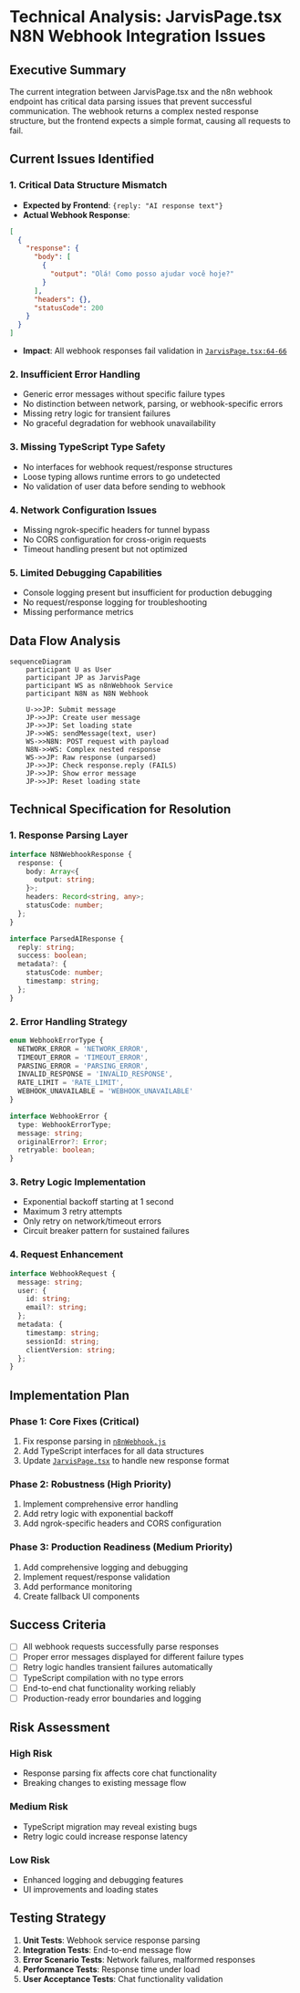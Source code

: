 # Technical Analysis: JarvisPage.tsx N8N Webhook Integration Issues

## Executive Summary

The current integration between JarvisPage.tsx and the n8n webhook endpoint has critical data parsing issues that prevent successful communication. The webhook returns a complex nested response structure, but the frontend expects a simple format, causing all requests to fail.

## Current Issues Identified

### 1. **Critical Data Structure Mismatch**
- **Expected by Frontend**: `{reply: "AI response text"}`
- **Actual Webhook Response**: 
```json
[
  {
    "response": {
      "body": [
        {
          "output": "Olá! Como posso ajudar você hoje?"
        }
      ],
      "headers": {},
      "statusCode": 200
    }
  }
]
```
- **Impact**: All webhook responses fail validation in [`JarvisPage.tsx:64-66`](src/pages/JarvisPage.tsx:64)

### 2. **Insufficient Error Handling**
- Generic error messages without specific failure types
- No distinction between network, parsing, or webhook-specific errors
- Missing retry logic for transient failures
- No graceful degradation for webhook unavailability

### 3. **Missing TypeScript Type Safety**
- No interfaces for webhook request/response structures
- Loose typing allows runtime errors to go undetected
- No validation of user data before sending to webhook

### 4. **Network Configuration Issues**
- Missing ngrok-specific headers for tunnel bypass
- No CORS configuration for cross-origin requests
- Timeout handling present but not optimized

### 5. **Limited Debugging Capabilities**
- Console logging present but insufficient for production debugging
- No request/response logging for troubleshooting
- Missing performance metrics

## Data Flow Analysis

```mermaid
sequenceDiagram
    participant U as User
    participant JP as JarvisPage
    participant WS as n8nWebhook Service
    participant N8N as N8N Webhook
    
    U->>JP: Submit message
    JP->>JP: Create user message
    JP->>JP: Set loading state
    JP->>WS: sendMessage(text, user)
    WS->>N8N: POST request with payload
    N8N->>WS: Complex nested response
    WS->>JP: Raw response (unparsed)
    JP->>JP: Check response.reply (FAILS)
    JP->>JP: Show error message
    JP->>JP: Reset loading state
```

## Technical Specification for Resolution

### 1. **Response Parsing Layer**
```typescript
interface N8NWebhookResponse {
  response: {
    body: Array<{
      output: string;
    }>;
    headers: Record<string, any>;
    statusCode: number;
  };
}

interface ParsedAIResponse {
  reply: string;
  success: boolean;
  metadata?: {
    statusCode: number;
    timestamp: string;
  };
}
```

### 2. **Error Handling Strategy**
```typescript
enum WebhookErrorType {
  NETWORK_ERROR = 'NETWORK_ERROR',
  TIMEOUT_ERROR = 'TIMEOUT_ERROR',
  PARSING_ERROR = 'PARSING_ERROR',
  INVALID_RESPONSE = 'INVALID_RESPONSE',
  RATE_LIMIT = 'RATE_LIMIT',
  WEBHOOK_UNAVAILABLE = 'WEBHOOK_UNAVAILABLE'
}

interface WebhookError {
  type: WebhookErrorType;
  message: string;
  originalError?: Error;
  retryable: boolean;
}
```

### 3. **Retry Logic Implementation**
- Exponential backoff starting at 1 second
- Maximum 3 retry attempts
- Only retry on network/timeout errors
- Circuit breaker pattern for sustained failures

### 4. **Request Enhancement**
```typescript
interface WebhookRequest {
  message: string;
  user: {
    id: string;
    email?: string;
  };
  metadata: {
    timestamp: string;
    sessionId: string;
    clientVersion: string;
  };
}
```

## Implementation Plan

### Phase 1: Core Fixes (Critical)
1. Fix response parsing in [`n8nWebhook.js`](src/services/n8nWebhook.js)
2. Add TypeScript interfaces for all data structures
3. Update [`JarvisPage.tsx`](src/pages/JarvisPage.tsx) to handle new response format

### Phase 2: Robustness (High Priority)
1. Implement comprehensive error handling
2. Add retry logic with exponential backoff
3. Add ngrok-specific headers and CORS configuration

### Phase 3: Production Readiness (Medium Priority)
1. Add comprehensive logging and debugging
2. Implement request/response validation
3. Add performance monitoring
4. Create fallback UI components

## Success Criteria

- [ ] All webhook requests successfully parse responses
- [ ] Proper error messages displayed for different failure types
- [ ] Retry logic handles transient failures automatically
- [ ] TypeScript compilation with no type errors
- [ ] End-to-end chat functionality working reliably
- [ ] Production-ready error boundaries and logging

## Risk Assessment

### High Risk
- Response parsing fix affects core chat functionality
- Breaking changes to existing message flow

### Medium Risk
- TypeScript migration may reveal existing bugs
- Retry logic could increase response latency

### Low Risk
- Enhanced logging and debugging features
- UI improvements and loading states

## Testing Strategy

1. **Unit Tests**: Webhook service response parsing
2. **Integration Tests**: End-to-end message flow
3. **Error Scenario Tests**: Network failures, malformed responses
4. **Performance Tests**: Response time under load
5. **User Acceptance Tests**: Chat functionality validation